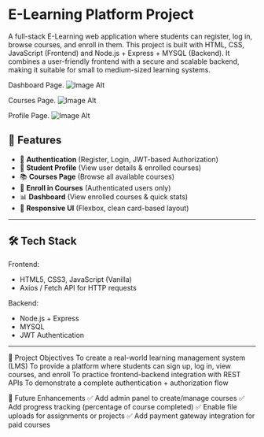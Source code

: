 # E-Learning Platform Project
A full-stack E-Learning web application where students can register, log in, browse courses, and enroll in them.  This project is built with HTML, CSS, JavaScript (Frontend) and Node.js + Express + MYSQL (Backend).
It combines a user-friendly frontend with a secure and scalable backend, making it suitable for small to medium-sized learning systems.

Dashboard Page.
![Image Alt](https://github.com/khatalesejal/E-Learning_Platform/blob/cf8c6a5d8f1420c23014ff0eb4512590df424081/Dashboardpage.png)

Courses Page.
![Image Alt](https://github.com/khatalesejal/E-Learning_Platform/blob/81a9639670f55d974d8e47d11f3f2a5827a05b69/Coursespage.png)

Profile Page.
![Image Alt](https://github.com/khatalesejal/E-Learning_Platform/blob/12ec4ee20ce4a632bafdbd8651f49a8742da53c4/Profilepage.png)

## 🚀 Features
- 🔐 **Authentication** (Register, Login, JWT-based Authorization)
- 👤 **Student Profile** (View user details & enrolled courses)
- 📚 **Courses Page** (Browse all available courses)
- 📝 **Enroll in Courses** (Authenticated users only)
- 📊 **Dashboard** (View enrolled courses & quick stats)
- 🎨 **Responsive UI** (Flexbox, clean card-based layout)
---
## 🛠️ Tech Stack
Frontend:
- HTML5, CSS3, JavaScript (Vanilla)  
- Axios / Fetch API for HTTP requests  

Backend:
- Node.js + Express  
- MYSQL   
- JWT Authentication  
---
🎯 Project Objectives
To create a real-world learning management system (LMS)
To provide a platform where students can sign up, log in, view courses, and enroll
To practice frontend-backend integration with REST APIs
To demonstrate a complete authentication + authorization flow

🚀 Future Enhancements
✅ Add admin panel to create/manage courses
✅ Add progress tracking (percentage of course completed)
✅ Enable file uploads for assignments or projects
✅ Add payment gateway integration for paid courses
